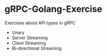 # gRPC-Golang-Exercise

Exercises about API types in gRPC
* Unary
* Server Streaming
* Client Streaming
* Bi-directional Streaming